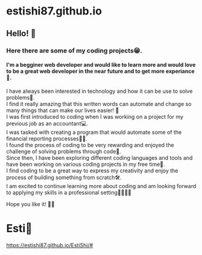 # estishi87.github.io

## Hello! 👋<br >
### Here there are some of my coding projects😁. <br >
#### I'm a begginer web developer and would like to learn more and would love to be a great web developer in the near future and to get more experiance🤖.<br >
I have always been interested in technology and how it can be use to solve problems💫.<br >
I find it really amazing that this written words can automate and change so many things that can make our lives easier! 🦾<br >
I was first introduced to coding when I was working on a project for my previous job as an accountant💻.<br >
I was tasked with creating a program that would automate some of the financial reporting processes🕵️‍♀️.<br >
I found the process of coding to be very rewarding and enjoyed the challenge of solving problems through code🔀.<br >
Since then, I have been exploring different coding languages and tools and have been working on various coding projects in my free time🧐.<br >
I find coding to be a great way to express my creativity and enjoy the process of building something from scratch🛠️.<br >
I am excited to continue learning more about coding and am looking forward to applying my skills in a professional setting🏅🥉🥈🥇<br >

Hope you like it! 🙌🏻

# Esti🎀<br />
https://estishi87.github.io/EstiShi/#

